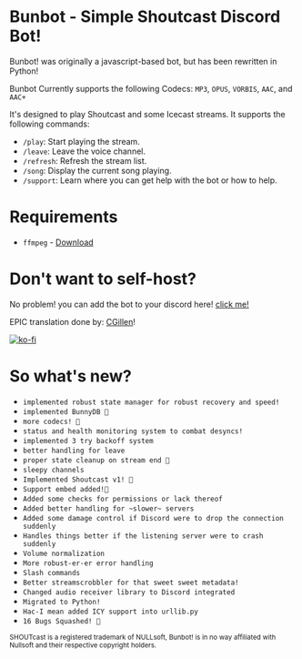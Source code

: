 # Bunbot - Simple Shoutcast Discord Bot!
Bunbot! was originally a javascript-based bot, but has been rewritten in Python!

Bunbot Currently supports the following Codecs:
`MP3`, `OPUS`, `VORBIS`, `AAC`, and `AAC+`


It's designed to play Shoutcast and some Icecast streams. It supports the following commands:
- `/play`: Start playing the stream.
- `/leave`: Leave the voice channel.
- `/refresh`: Refresh the stream list.
- `/song`: Display the current song playing.
- `/support`: Learn where you can get help with the bot or how to help.

# Requirements
- `ffmpeg` - [Download](https://ffmpeg.org/download.html)

# Don't want to self-host?
No problem!
you can add the bot to your discord here! [click me!](https://discord.com/oauth2/authorize?client_id=1326598970885144637)

EPIC translation done by: [CGillen](https://github.com/CGillen)!

[![ko-fi](https://ko-fi.com/img/githubbutton_sm.svg)](https://ko-fi.com/J3J61BNDZO)

# So what's new?
- `implemented robust state manager for robust recovery and speed!`
- `implemented BunnyDB 🎉`
- `more codecs! 🎉` 
- `status and health monitoring system to combat desyncs!`
- `implemented 3 try backoff system`
- `better handling for leave`
- `proper state cleanup on stream end 🎉`
- `sleepy channels`
- `Implemented Shoutcast v1! 🎉`
- `Support embed added!🎉`
- `Added some checks for permissions or lack thereof`
- `Added better handling for ~slower~ servers`
- `Added some damage control if Discord were to drop the connection suddenly`
- `Handles things better if the listening server were to crash suddenly`
- `Volume normalization`
- `More robust-er-er error handling`
- `Slash commands`
- `Better streamscrobbler for that sweet sweet metadata!`
- `Changed audio receiver library to Discord integrated`
- `Migrated to Python!`
- `Hac-I mean added ICY support into urllib.py`
- `16 Bugs Squashed! 🎉`
  
<sub>SHOUTcast is a registered trademark of NULLsoft, Bunbot! is in no way affiliated with Nullsoft and their respective copyright holders.</sub>

